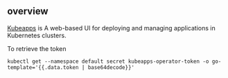 ## overview

[Kubeapps](https://github.com/vmware-tanzu/kubeapps) is A web-based UI for deploying and managing applications in Kubernetes clusters.


To retrieve the token
```
kubectl get --namespace default secret kubeapps-operator-token -o go-template='{{.data.token | base64decode}}'
```
